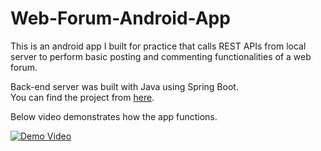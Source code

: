 # Web-Forum-Android-App

This is an android app I built for practice that calls REST APIs from local server to perform basic posting and commenting functionalities of a web forum.

Back-end server was built with Java using Spring Boot.  
You can find the project from [here](https://github.com).

Below video demonstrates how the app functions. 

[![Demo Video](https://img.youtube.com/vi/jEJVNujh-NA/0.jpg)](https://youtu.be/jEJVNujh-NA)
  
